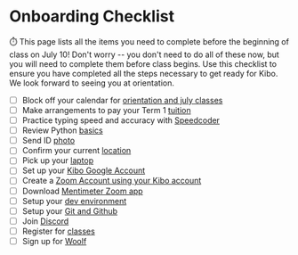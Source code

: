 # Onboarding Checklist

⏱️ This page lists all the items you need to complete before the beginning of class on July 10! Don't worry -- you don't need to do all of these now, but you will need to complete them before class begins. Use this checklist to ensure you have completed all the steps necessary to get ready for Kibo. We look forward to seeing you at orientation. 


- [ ] Block off your calendar for [orientation and july classes](lessons/welcome/dates.md)
- [ ] Make arrangements to pay your Term 1 [tuition](lessons/welcome/tuition.md)
- [ ] Practice typing speed and accuracy with [Speedcoder](lessons/welcome/pre-work.md)
- [ ] Review Python [basics](lessons/welcome/pre-work.md)
- [ ] Send ID [photo](lessons/welcome/assignment.md)
- [ ] Confirm your current [location](lessons/learning/assignment.md)
- [ ] Pick up your [laptop](lessons/learning/assignment.md)
- [ ] Set up your [Kibo Google Account](lessons/setup/academic-accounts.md)
- [ ] Create a [Zoom Account using your Kibo account ](lessons/setup/academic-accounts.md)
- [ ] Download [Mentimeter Zoom app](lessons/setup/academic-accounts.md) 
- [ ] Setup your [dev environment](lessons/setup/computer-setup.md)
- [ ] Setup your [Git and Github](lessons/setup/computer-setup.md)
- [ ] Join [Discord](lessons/setup/discord.md)
- [ ] Register for [classes](lessons/setup/assignment.md)
- [ ] Sign up for [Woolf](lessons/starting-class/woolf.md)
